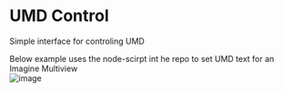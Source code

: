 # UMD Control

Simple interface for controling UMD <br>

Below example uses the node-scirpt int he repo to set UMD text for an Imagine Multiview<br>
![image](https://github.com/user-attachments/assets/c8614e83-6e02-4f1b-b3a3-64717d73318e)
